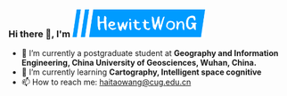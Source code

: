 ### Hi there 👋, I'm <img src="./src/logo.svg" alt="HewittWong" style="height:50px" />

- 🔭 I’m currently a postgraduate student at **Geography and Information Engineering, China University of Geosciences, Wuhan, China.**
- 🌱 I’m currently learning **Cartography, Intelligent space cognitive**
- 📫 How to reach me: haitaowang@cug.edu.cn
